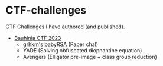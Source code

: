 # CTF-challenges

CTF Challenges I have authored (and published).

- [Bauhinia CTF 2023](https://ctftime.org/event/1960)
  - grhkm's babyRSA (Paper chal)
  - YADE (Solving obfuscated diophantine equation)
  - Avengers (Elligator pre-image + class group reduction)
